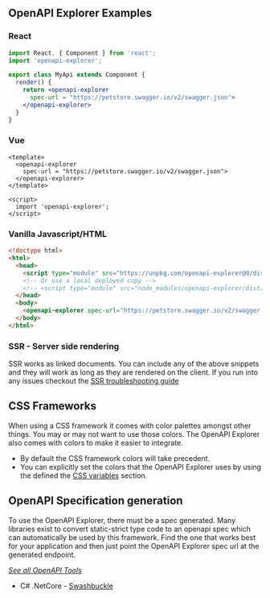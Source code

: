 ## OpenAPI Explorer Examples

### React
```jsx
import React, { Component } from 'react';
import 'openapi-explorer';

export class MyApi extends Component {
  render() {
    return <openapi-explorer
      spec-url = "https://petstore.swagger.io/v2/swagger.json">
    </openapi-explorer>
  }
}
```

### Vue
```vue
<template>
  <openapi-explorer
    spec-url = "https://petstore.swagger.io/v2/swagger.json">
  </openapi-explorer>
</template>

<script>
  import 'openapi-explorer';
</script>
```

### Vanilla Javascript/HTML
```html
<!doctype html>
<html>
  <head>
    <script type="module" src="https://unpkg.com/openapi-explorer@0/dist/browser/openapi-explorer.min.js"></script>
    <!-- Or use a local deployed copy -->
    <!-- <script type="module" src="node_modules/openapi-explorer/dist/openapi-explorer.min.js"></script> -->
  </head>
  <body>
    <openapi-explorer spec-url="https://petstore.swagger.io/v2/swagger.json"> </openapi-explorer>
  </body>
</html>
```

### SSR - Server side rendering
SSR works as linked documents. You can include any of the above snippets and they will work as long as they are rendered on the client. If you run into any issues checkout the [SSR troubleshooting guide](./troubleshooting.md#ssr-server-side-rendering)


## CSS Frameworks
When using a CSS framework it comes with color palettes amongst other things. You may or may not want to use those colors. The OpenAPI Explorer also comes with colors to make it easier to integrate.

* By default the CSS framework colors will take precedent.
* You can explicitly set the colors that the OpenAPI Explorer uses by using the defined the [CSS variables](./documentation.md#css-variables) section.

## OpenAPI Specification generation
To use the OpenAPI Explorer, there must be a spec generated. Many libraries exist to convert static-strict type code to an openapi spec which can automatically be used by this framework. Find the one that works best for your application and then just point the OpenAPI Explorer spec url at the generated endpoint.

_[See all OpenAPI Tools](https://openapi.tools/)_

* C# .NetCore - [Swashbuckle](https://docs.microsoft.com/en-us/aspnet/core/tutorials/getting-started-with-swashbuckle?view=aspnetcore-5.0&tabs=visual-studio)
